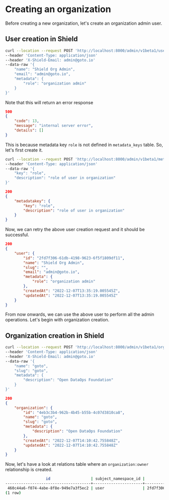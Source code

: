 # Creating an organization

Before creating a new organization, let's create an organization admin user.

## User creation in Shield

```sh
curl --location --request POST 'http://localhost:8000/admin/v1beta1/users'
--header 'Content-Type: application/json'
--header 'X-Shield-Email: admin@goto.io'
--data-raw '{
    "name": "Shield Org Admin",
    "email": "admin@goto.io",
    "metadata": {
        "role": "organization admin"
    }
}'
```

Note that this will return an error response

```json
500
{
    "code": 13,
    "message": "internal server error",
    "details": []
}
```

This is because metadata key `role` is not defined in `metadata_keys` table. So, let's first create it.

```sh
curl --location --request POST 'http://localhost:8000/admin/v1beta1/metadatakey'
--header 'Content-Type: application/json'
--data-raw '{
    "key": "role",
    "description": "role of user in organization"
}'
```

```json
200
{
    "metadatakey": {
        "key": "role",
        "description": "role of user in organization"
    }
}
```

Now, we can retry the above user creation request and it should be successful.

```json
200
{
    "user": {
        "id": "2fd7f306-61db-4198-9623-6f5f1809df11",
        "name": "Shield Org Admin",
        "slug": "",
        "email": "admin@goto.io",
        "metadata": {
            "role": "organization admin"
        },
        "createdAt": "2022-12-07T13:35:19.005545Z",
        "updatedAt": "2022-12-07T13:35:19.005545Z"
    }
}
```

From now onwards, we can use the above user to perform all the admin operations. Let's begin with organization creation.

## Organization creation in Shield

```sh
curl --location --request POST 'http://localhost:8000/admin/v1beta1/organizations'
--header 'Content-Type: application/json'
--header 'X-Shield-Email: admin@goto.io'
--data-raw '{
    "name": "goto",
    "slug": "goto",
    "metadata": {
        "description": "Open DataOps Foundation"
    }
}'
```

```json
200
{
    "organization": {
        "id": "4eb3c3b4-962b-4b45-b55b-4c07d3810ca8",
        "name": "goto",
        "slug": "goto",
        "metadata": {
            "description": "Open DataOps Foundation"
        },
        "createdAt": "2022-12-07T14:10:42.755848Z",
        "updatedAt": "2022-12-07T14:10:42.755848Z"
    }
}
```

Now, let's have a look at relations table where an `organization:owner` relationship is created.

```sh
                  id                  | subject_namespace_id |              subject_id              | object_namespace_id |              object_id               |      role_id       |          created_at           |          updated_at           | deleted_at 
--------------------------------------+----------------------+--------------------------------------+---------------------+--------------------------------------+--------------------+-------------------------------+-------------------------------+------------
 460c44a6-f074-4abe-8f8e-949e7a3f5ec2 | user                 | 2fd7f306-61db-4198-9623-6f5f1809df11 | organization        | 4eb3c3b4-962b-4b45-b55b-4c07d3810ca8 | organization:owner | 2022-12-07 14:10:42.881572+00 | 2022-12-07 14:10:42.881572+00 | 
(1 row)
```